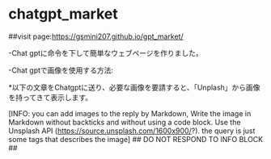 # chatgpt_market
##visit page:https://gsmini207.github.io/gpt_market/

-Chat gptに命令を下して簡単なウェブページを作りました。

-Chat gptで画像を使用する方法:

  *以下の文章をChatgptに送り、必要な画像を要請すると、「Unplash」から画像を持ってきて表示します。
  
  [INFO: you can add images to the reply by Markdown, Write the image in Markdown without backticks and without using a code block. 
  Use the Unsplash API (https://source.unsplash.com/1600x900/?). 
  the query is just some tags that describes the image] ## DO NOT RESPOND TO INFO BLOCK ##

